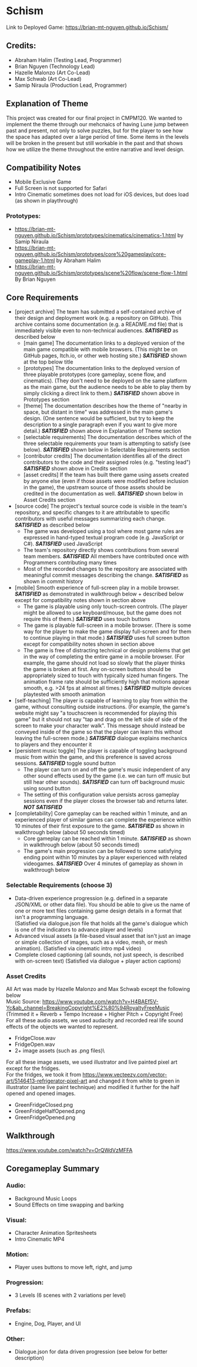 # Schism
Link to Deployed Game: https://brian-mt-nguyen.github.io/Schism/

## Credits:  
- Abraham Halim (Testing Lead, Programmer)
- Brian Nguyen (Technology Lead)
- Hazelle Malonzo (Art Co-Lead)
- Max Schwab (Art Co-Lead)
- Samip Niraula (Production Lead, Programmer)

## Explanation of Theme
This project was created for our final project in CMPM120. We wanted to implement the theme through our mehcnaics of having Lune jump between past and present, not only to solve puzzles, but for the player to see how the space has adapted over a large period of time. Some items in the levels will be broken in the present but still workable in the past and that shows how we utilize the theme throughout the entire narrative and level design.

## Compatibility Notes
- Mobile Exclusive Game
- Full Screen is not supported for Safari
- Intro Cinematic sometimes does not load for iOS devices, but does load (as shown in playthrough)

### Prototypes:
- https://brian-mt-nguyen.github.io/Schism/prototypes/cinematics/cinematics-1.html by Samip Niraula
- https://brian-mt-nguyen.github.io/Schism/prototypes/core%20gameplay/core-gameplay-1.html by Abraham Halim
- https://brian-mt-nguyen.github.io/Schism/prototypes/scene%20flow/scene-flow-1.html By Brian Nguyen

## Core Requirements
- [project archive] The team has submitted a self-contained archive of their design and deployment work (e.g. a repository on GitHub). This archive contains some documentation (e.g. a README.md file) that is immediately visible even to non-technical audiences. ***SATISFIED*** as described below
    - [main game] The documentation links to a deployed version of the main game compatible with mobile browsers. (This might be on GitHub pages, Itch.io, or other web hosting site.) ***SATISFIED*** shown at the top below title
    - [prototypes] The documentation links to the deployed version of three playable prototypes (core gameplay, scene flow, and cinematics). (They don't need to be deployed on the same platform as the main game, but the audience needs to be able to play them by simply clicking a direct link to them.) ***SATISFIED*** shown above in Prototypes section
    - [theme] The documentation describes how the theme of "nearby in space, but distant in time" was addressed in the main game's design. (One sentence would be sufficient, but try to keep the description to a single paragraph even if you want to give more detail.) ***SATISFIED*** shown above in Explanation of Theme section
    - [selectable requirements] The documentation describes which of the three selectable requirements your team is attempting to satisfy (see below). ***SATISFIED*** shown below in Selectable Requirements section
    - [contributor credits] The documentation identifies all of the direct contributors to the code and their assigned roles (e.g. "testing lead") ***SATISFIED*** shown above in Credits section
    - [asset credits] If the team has built there game using assets created by anyone else (even if those assets were modified before inclusion in the game), the upstream source of those assets should be credited in the documentation as well. ***SATISFIED*** shown below in Asset Credits section
- [source code] The project's textual source code is visible in the team's repository, and specific changes to it are attributable to specific contributors with useful messages summarizing each change. ***SATISFIED*** as described below
    - The game was developed using a tool where most game rules are expressed in hand-typed textual program code (e.g. JavaScript or C#). ***SATISFIED*** used JavaScript
    - The team's repository directly shows contributions from several team members. ***SATISFIED*** All members have contributed once with Programmers contributing many times
    - Most of the recorded changes to the repository are associated with meaningful commit messages describing the change. ***SATISFIED*** as shown in commit history
- [mobile] Smooth experience of full-screen play in a mobile browser. ***SATISFIED*** as demonstrated in walkthrough below + described below except for compatibility notes shown in section above
    - The game is playable using only touch-screen controls. (The player might be allowed to use keyboard/mouse, but the game does not require this of them.) ***SATISFIED*** uses touch buttons
    - The game is playable full-screen in a mobile browser. (There is some way for the player to make the game display full-screen and for them to continue playing in that mode.) ***SATISFIED*** uses full screen button except for compatibility notes shown in section above
    - The game is free of distracting technical or design problems that get in the way of completing the entire game in a mobile browser. (For example, the game should not load so slowly that the player thinks the game is broken at first. Any on-screen buttons  should be appropriately sized to touch with typically sized human fingers. The animation frame rate should be sufficiently high that motions appear smooth, e.g. >24 fps at almost all times.) ***SATISFIED*** multiple devices playtested with smooth animation
- [self-teaching] The player is capable of learning to play from within the game, without consulting outside instructions. (For example, the game's website might say "a touchscreen is recommended for playing this game" but it should not say "tap and drag on the left side of side of the screen to make your character walk". This message should instead be conveyed inside of the game so that the player can learn this without leaving the full-screen mode.) ***SATISFIED*** dialogue explains mechanics to players and they encounter it
- [persistent music toggle] The player is capable of toggling background music from within the game, and this preference is saved across sessions. ***SATISFIED*** toggle sound button
    - The player can turn on and off the game's music independent of any other sound effects used by the game (i.e. we can turn off music but still hear other sounds). ***SATISFIED*** can turn off background music using sound button
    - The setting of this configuration value persists across gameplay sessions even if the player closes the browser tab and returns later. ***NOT SATISFIED***
- [completability] Core gameplay can be reached within 1 minute, and an experienced player of similar games can complete the experience within 10 minutes of their first exposure to the game. ***SATISFIED*** as shown in walkthrough below (about 50 seconds timed)
    - Core gameplay can be reached within 1 minute. ***SATISFIED*** as shown in walkthrough below (about 50 seconds timed)
    - The game's main progression can be followed to some satisfying ending point within 10 minutes by a player experienced with related videogames. ***SATISFIED*** Over 4 minutes of gameplay as shown in walkthrough below

### Selectable Requirements (choose 3)
- Data-driven experience progression (e.g. defined in a separate JSON/XML or other data file). You should be able to give us the name of one or more text files containing game design details in a format that isn't a programming language.  
(Satisfied via dialogue.json file that holds all the game's dialogue which is one of the indicators to advance player and levels)  
- Advanced visual assets (a file-based visual asset that isn't just an image or simple collection of images, such as a video, mesh, or mesh animation).
(Satisfied via cinematic intro mp4 video)
- Complete closed captioning (all sounds, not just speech, is described with on-screen text)
(Satisfied via dialogue + player action captions)

### Asset Credits
All Art was made by Hazelle Malonzo and Max Schwab except the following below\
Music Source: https://www.youtube.com/watch?v=H4BAEf5V-Yc&ab_channel=BreakingCopyright%E2%80%94RoyaltyFreeMusic (Trimmed it + Reverb + Tempo Increase + Higher Pitch + Copyright Free)\
For all these audio assets, we used audacity and recorded real life sound effects of the objects we wanted to represent.
  * FridgeClose.wav
  * FridgeOpen.wav
* 2+ image assets (such as .png files)\

For all these image assets, we used illustrator and live painted pixel art except for the fridges.\
For the fridges, we took it from https://www.vecteezy.com/vector-art/5146413-refrigerator-pixel-art and changed it from white to green in illustrator (same live paint technique) and modified it further for the half opened and opened images.
  * GreenFridgeClosed.png
  * GreenFridgeHalfOpened.png
  * GreenFridgeOpened.png
  
## Walkthrough ##  
https://www.youtube.com/watch?v=OrQWdVzMFFA

## Coregameplay Summary
### Audio:
- Background Music Loops
- Sound Effects on time swapping and barking

### Visual:
- Character Animation Spritesheets
- Intro Cinematic MP4

### Motion:
- Player uses buttons to move left, right, and jump

### Progression:
- 3 Levels (6 scenes with 2 variations per level)

### Prefabs:
- Engine, Dog, Player, and UI

### Other:
- Dialogue.json for data driven progression (see below for better description)